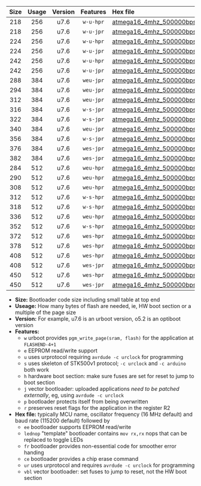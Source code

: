 |Size|Usage|Version|Features|Hex file|
|:-:|:-:|:-:|:-:|:--|
|218|256|u7.6|`w-u-hpr`|[atmega16_4mhz_500000bps_ur.hex](https://raw.githubusercontent.com/stefanrueger/urboot/main//atmega16_4mhz_500000bps_ur.hex)|
|218|256|u7.6|`w-u-jpr`|[atmega16_4mhz_500000bps_ur_vbl.hex](https://raw.githubusercontent.com/stefanrueger/urboot/main//atmega16_4mhz_500000bps_ur_vbl.hex)|
|224|256|u7.6|`w-u-hpr`|[atmega16_4mhz_500000bps_lednop_ur.hex](https://raw.githubusercontent.com/stefanrueger/urboot/main//atmega16_4mhz_500000bps_lednop_ur.hex)|
|224|256|u7.6|`w-u-jpr`|[atmega16_4mhz_500000bps_lednop_ur_vbl.hex](https://raw.githubusercontent.com/stefanrueger/urboot/main//atmega16_4mhz_500000bps_lednop_ur_vbl.hex)|
|242|256|u7.6|`w-u-hpr`|[atmega16_4mhz_500000bps_lednop_fr_ur.hex](https://raw.githubusercontent.com/stefanrueger/urboot/main//atmega16_4mhz_500000bps_lednop_fr_ur.hex)|
|242|256|u7.6|`w-u-jpr`|[atmega16_4mhz_500000bps_lednop_fr_ur_vbl.hex](https://raw.githubusercontent.com/stefanrueger/urboot/main//atmega16_4mhz_500000bps_lednop_fr_ur_vbl.hex)|
|288|384|u7.6|`weu-jpr`|[atmega16_4mhz_500000bps_ee_ur_vbl.hex](https://raw.githubusercontent.com/stefanrueger/urboot/main//atmega16_4mhz_500000bps_ee_ur_vbl.hex)|
|294|384|u7.6|`weu-jpr`|[atmega16_4mhz_500000bps_ee_lednop_ur_vbl.hex](https://raw.githubusercontent.com/stefanrueger/urboot/main//atmega16_4mhz_500000bps_ee_lednop_ur_vbl.hex)|
|312|384|u7.6|`weu-jpr`|[atmega16_4mhz_500000bps_ee_lednop_fr_ur_vbl.hex](https://raw.githubusercontent.com/stefanrueger/urboot/main//atmega16_4mhz_500000bps_ee_lednop_fr_ur_vbl.hex)|
|316|384|u7.6|`w-s-jpr`|[atmega16_4mhz_500000bps_vbl.hex](https://raw.githubusercontent.com/stefanrueger/urboot/main//atmega16_4mhz_500000bps_vbl.hex)|
|322|384|u7.6|`w-s-jpr`|[atmega16_4mhz_500000bps_lednop_vbl.hex](https://raw.githubusercontent.com/stefanrueger/urboot/main//atmega16_4mhz_500000bps_lednop_vbl.hex)|
|340|384|u7.6|`weu-jpr`|[atmega16_4mhz_500000bps_ee_lednop_fr_ce_ur_vbl.hex](https://raw.githubusercontent.com/stefanrueger/urboot/main//atmega16_4mhz_500000bps_ee_lednop_fr_ce_ur_vbl.hex)|
|356|384|u7.6|`w-s-jpr`|[atmega16_4mhz_500000bps_lednop_fr_vbl.hex](https://raw.githubusercontent.com/stefanrueger/urboot/main//atmega16_4mhz_500000bps_lednop_fr_vbl.hex)|
|376|384|u7.6|`wes-jpr`|[atmega16_4mhz_500000bps_ee_vbl.hex](https://raw.githubusercontent.com/stefanrueger/urboot/main//atmega16_4mhz_500000bps_ee_vbl.hex)|
|382|384|u7.6|`wes-jpr`|[atmega16_4mhz_500000bps_ee_lednop_vbl.hex](https://raw.githubusercontent.com/stefanrueger/urboot/main//atmega16_4mhz_500000bps_ee_lednop_vbl.hex)|
|284|512|u7.6|`weu-hpr`|[atmega16_4mhz_500000bps_ee_ur.hex](https://raw.githubusercontent.com/stefanrueger/urboot/main//atmega16_4mhz_500000bps_ee_ur.hex)|
|290|512|u7.6|`weu-hpr`|[atmega16_4mhz_500000bps_ee_lednop_ur.hex](https://raw.githubusercontent.com/stefanrueger/urboot/main//atmega16_4mhz_500000bps_ee_lednop_ur.hex)|
|308|512|u7.6|`weu-hpr`|[atmega16_4mhz_500000bps_ee_lednop_fr_ur.hex](https://raw.githubusercontent.com/stefanrueger/urboot/main//atmega16_4mhz_500000bps_ee_lednop_fr_ur.hex)|
|312|512|u7.6|`w-s-hpr`|[atmega16_4mhz_500000bps.hex](https://raw.githubusercontent.com/stefanrueger/urboot/main//atmega16_4mhz_500000bps.hex)|
|318|512|u7.6|`w-s-hpr`|[atmega16_4mhz_500000bps_lednop.hex](https://raw.githubusercontent.com/stefanrueger/urboot/main//atmega16_4mhz_500000bps_lednop.hex)|
|336|512|u7.6|`weu-hpr`|[atmega16_4mhz_500000bps_ee_lednop_fr_ce_ur.hex](https://raw.githubusercontent.com/stefanrueger/urboot/main//atmega16_4mhz_500000bps_ee_lednop_fr_ce_ur.hex)|
|352|512|u7.6|`w-s-hpr`|[atmega16_4mhz_500000bps_lednop_fr.hex](https://raw.githubusercontent.com/stefanrueger/urboot/main//atmega16_4mhz_500000bps_lednop_fr.hex)|
|372|512|u7.6|`wes-hpr`|[atmega16_4mhz_500000bps_ee.hex](https://raw.githubusercontent.com/stefanrueger/urboot/main//atmega16_4mhz_500000bps_ee.hex)|
|378|512|u7.6|`wes-hpr`|[atmega16_4mhz_500000bps_ee_lednop.hex](https://raw.githubusercontent.com/stefanrueger/urboot/main//atmega16_4mhz_500000bps_ee_lednop.hex)|
|408|512|u7.6|`wes-hpr`|[atmega16_4mhz_500000bps_ee_lednop_fr.hex](https://raw.githubusercontent.com/stefanrueger/urboot/main//atmega16_4mhz_500000bps_ee_lednop_fr.hex)|
|408|512|u7.6|`wes-jpr`|[atmega16_4mhz_500000bps_ee_lednop_fr_vbl.hex](https://raw.githubusercontent.com/stefanrueger/urboot/main//atmega16_4mhz_500000bps_ee_lednop_fr_vbl.hex)|
|450|512|u7.6|`wes-hpr`|[atmega16_4mhz_500000bps_ee_lednop_fr_ce.hex](https://raw.githubusercontent.com/stefanrueger/urboot/main//atmega16_4mhz_500000bps_ee_lednop_fr_ce.hex)|
|450|512|u7.6|`wes-jpr`|[atmega16_4mhz_500000bps_ee_lednop_fr_ce_vbl.hex](https://raw.githubusercontent.com/stefanrueger/urboot/main//atmega16_4mhz_500000bps_ee_lednop_fr_ce_vbl.hex)|

- **Size:** Bootloader code size including small table at top end
- **Useage:** How many bytes of flash are needed, ie, HW boot section or a multiple of the page size
- **Version:** For example, u7.6 is an urboot version, o5.2 is an optiboot version
- **Features:**
  + `w` urboot provides `pgm_write_page(sram, flash)` for the application at `FLASHEND-4+1`
  + `e` EEPROM read/write support
  + `u` uses urprotocol requiring `avrdude -c urclock` for programming
  + `s` uses skeleton of STK500v1 protocol; `-c urclock` and `-c arduino` both work
  + `h` hardware boot section: make sure fuses are set for reset to jump to boot section
  + `j` vector bootloader: uploaded applications *need to be patched externally*, eg, using `avrdude -c urclock`
  + `p` bootloader protects itself from being overwritten
  + `r` preserves reset flags for the application in the register R2
- **Hex file:** typically MCU name, oscillator frequency (16 MHz default) and baud rate (115200 default) followed by
  + `ee` bootloader supports EEPROM read/write
  + `lednop` "template" bootloader contains `mov rx,rx` nops that can be replaced to toggle LEDs
  + `fr` bootloader provides non-essential code for smoother error handing
  + `ce` bootloader provides a chip erase command
  + `ur` uses urprotocol and requires `avrdude -c urclock` for programming
  + `vbl` vector bootloader: set fuses to jump to reset, not the HW boot section
